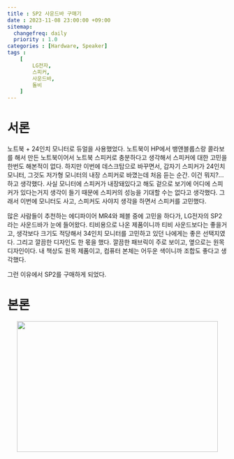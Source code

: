 ```yaml
---
title : SP2 사운드바 구매기
date : 2023-11-08 23:00:00 +09:00
sitemap:
  changefreq: daily
  priority : 1.0
categories : [Hardware, Speaker]
tags :
    [ 
        LG전자,
        스피커,
        사운드바,
        돌비
    ]
---
```


# 서론
노트북 + 24인치 모니터로 듀얼을 사용했었다. 노트북이 HP에서 뱅앤블룹스랑 콜라보를 해서 만든 노트북이어서 노트북 스피커로 충분하다고 생각해서 스피커에 대한 고민을 한번도 해본적이 없다. 하지만 이번에 데스크탑으로 바꾸면서, 갑자기 스피커가 24인치 모니터, 그것도 저가형 모니터의 내장 스피커로 바꼈는데 처음 듣는 순간. 이건 뭐지?... 하고 생각했다. 사실 모니터에 스피커가 내장돼있다고 해도 겉으로 보기에 어디에 스피커가 있다는거지 생각이 들기 때문에 스피커의 성능을 기대할 수는 없다고 생각했다. 그래서 이번에 모니터도 사고, 스피커도 사야지 생각을 하면서 스피커를 고민했다. 

많은 사람들이 추천하는 에디파이어 MR4와 페블 중에 고민을 하다가, LG전자의 SP2라는 사운드바가 눈에 들어왔다. 티비용으로 나온 제품이니까 티비 사운드보다는 좋을거고, 생각보다 크기도 적당해서 34인치 모니터를 고민하고 있던 나에게는 좋은 선택지였다. 그리고 깔끔한 디자인도 한 몫을 했다. 깔끔한 패브릭이 주로 보이고, 옆으로는 원목 디자인이다. 내 책상도 원목 제품이고, 컴퓨터 본체는 어두운 색이니까 조합도 좋다고 생각했다.

그런 이유에서 SP2를 구매하게 되었다.

# 본론
<p align="center">
  <img width="460" height="300" src=""D:\Github_Blog_project\zzaerro.github.io\assets\img\speaker_sp2\sp2_lge_crop.png"">
</p>


